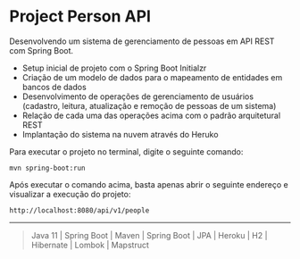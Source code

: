 # Project Person API

Desenvolvendo um sistema de gerenciamento de pessoas em API REST com Spring Boot.

* Setup inicial de projeto com o Spring Boot Initialzr
* Criação de um modelo de dados para o mapeamento de entidades em bancos de dados 
* Desenvolvimento de operações de gerenciamento de usuários (cadastro, leitura, atualização e remoção de pessoas de um sistema)
* Relação de cada uma das operações acima com o padrão arquitetural REST
* Implantação do sistema na nuvem através do Heruko


Para executar o projeto no terminal, digite o seguinte comando:

` mvn spring-boot:run `

Após executar o comando acima, basta apenas abrir o seguinte endereço e visualizar a execução do projeto:

`http://localhost:8080/api/v1/people`

---
> Java 11 | Spring Boot | Maven | Spring Boot | JPA | Heroku | H2 | Hibernate | Lombok | Mapstruct


